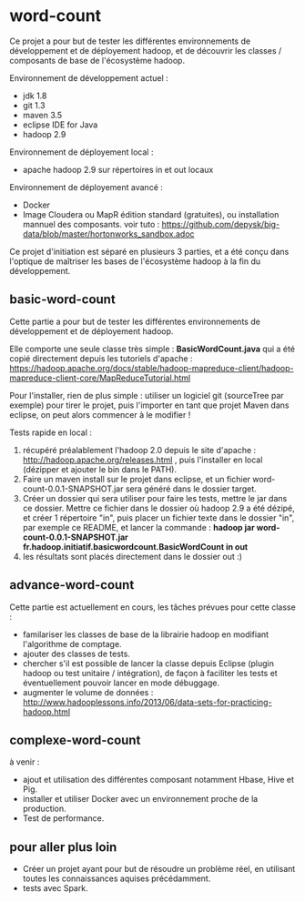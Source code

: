 # word-count

Ce projet a pour but de tester les différentes environnements de développement et de déployement hadoop, et de découvrir les classes / composants de base de l'écosystème hadoop.


Environnement de développement actuel :
* jdk 1.8
* git 1.3
* maven 3.5
* eclipse IDE for Java
* hadoop 2.9

Environnement de déployement local :
* apache hadoop 2.9 sur répertoires in et out locaux

Environnement de déployement avancé :
* Docker
* Image Cloudera ou MapR édition standard (gratuites), ou installation mannuel des composants.
voir tuto : https://github.com/depysk/big-data/blob/master/hortonworks_sandbox.adoc

Ce projet d'initiation est séparé en plusieurs 3 parties, et a été conçu dans l'optique de maîtriser les bases de l'écosystème hadoop à la fin du développement.


## basic-word-count

Cette partie a pour but de tester les différentes environnements de développement et de déployement hadoop.

Elle comporte une seule classe très simple : **BasicWordCount.java** qui a été copié directement depuis les tutoriels d'apache : https://hadoop.apache.org/docs/stable/hadoop-mapreduce-client/hadoop-mapreduce-client-core/MapReduceTutorial.html 

Pour l'installer, rien de plus simple : utiliser un logiciel git (sourceTree par exemple) pour tirer le projet, puis l'importer en tant que projet Maven dans eclipse, on peut alors commencer à le modifier !

Tests rapide en local : 
1. récupéré préalablement l'hadoop 2.0 depuis le site d'apache : http://hadoop.apache.org/releases.html , puis l'installer en local (dézipper et ajouter le bin dans le PATH).
2. Faire un maven install sur le projet dans eclipse, et un fichier word-count-0.0.1-SNAPSHOT.jar sera généré dans le dossier target.
3. Créer un dossier qui sera utiliser pour faire les tests, mettre le jar dans ce dossier.
Mettre ce fichier dans le dossier où hadoop 2.9 a été dézipé, et créer 1 répertoire "in", puis placer un fichier texte dans le dossier "in", par exemple ce README, et lancer la commande : **hadoop jar word-count-0.0.1-SNAPSHOT.jar fr.hadoop.initiatif.basicwordcount.BasicWordCount in out**
4. les résultats sont placés directement dans le dossier out :)


## advance-word-count

Cette partie est actuellement en cours, les tâches prévues pour cette classe :
* familariser les classes de base de la librairie hadoop en modifiant l'algorithme de comptage.
* ajouter des classes de tests.
* chercher s'il est possible de lancer la classe depuis Eclipse (plugin hadoop ou test unitaire / intégration), de façon à faciliter les tests et éventuellement pouvoir lancer en mode débuggage.
* augmenter le volume de données : http://www.hadooplessons.info/2013/06/data-sets-for-practicing-hadoop.html


## complexe-word-count

à venir :
* ajout et utilisation des différentes composant notamment Hbase, Hive et Pig.
* installer et utiliser Docker avec un environnement proche de la production.
* Test de performance.


## pour aller plus loin

* Créer un projet ayant pour but de résoudre un problème réel, en utilisant toutes les connaissances aquises précédamment.
* tests avec Spark.
